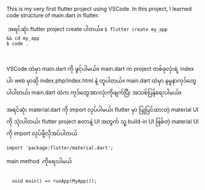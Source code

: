 This is my very first flutter project using VSCode. In this project, I learned code structure of main.dart in flutter. <br/>

 အရင်ဆုံး flutter project create ပါတယ်။ 
 <code>$ flutter create my_app && cd my_app</code><br/>
 <code>$ code . </code> 
 
  <p>VSCode ထဲမှာ main.dart ကို ဖွင့်ပါမယ်။ main.dart က project တစ်ခုလုံးရဲ့ index ပါ၊ web မှာဆို index.php/index.html နဲ့ တူပါတယ်။ 
  main.dart ထဲမှာ နမူနာကုဒ်တွေ ပါပါတယ်၊ main.dart ထဲက ကုဒ်တွေအားလုံးကိုဖျက်ပြီး အသစ်ပြန်ရေးပါမယ်။ </p> 
  
  <p>အရင်ဆုံး material.dart ကို import လုပ်ပါမယ်၊ flutter မှာ ပြုပြင်ထားတဲ့ material UI ကို သုံးပါတယ်၊ flutter project စတာနဲ့ UI အတွက် သူ့ build-in UI ဖြစ်တဲ့ material UI ကို import လုပ်ဖို့လိုအပ်ပါတယ် </p> 
  <code>import 'package:flutter/material.dart';</code>
  
  <p>main method  ကိုရေးပါမယ်</p>
  <code>
  void main() => runApp(MyApp());
  </code>

